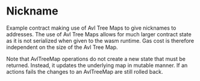# Nickname

Example contract making use of Avl Tree Maps to give nicknames to addresses.
The use of Avl Tree Maps allows for much larger contract state as it is not serialized when given to the wasm runtime.
Gas cost is therefore independent on the size of the Avl Tree Map.

Note that AvlTreeMap operations do not create a new state that must be returned. Instead, it updates the underlying map
in mutable manner. If an actions fails the changes to an AvlTreeMap are still rolled back.